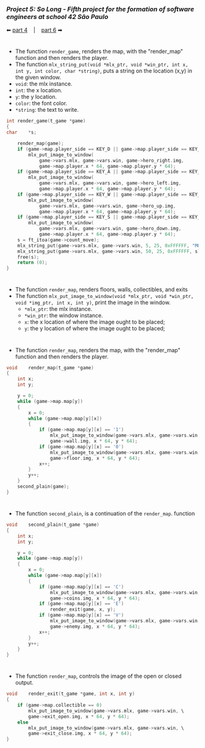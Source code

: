 ### _Project 5: So Long - Fifth project for the formation of software engineers at school 42 São Paulo_

 ⬅ [part 4](https://github.com/Vinicius-Santoro/42-formation-lvl1-5.so-long/blob/main/READMES/10.read_map.md) &nbsp;&nbsp;&nbsp;|&nbsp;&nbsp;&nbsp; [part 6](https://github.com/Vinicius-Santoro/42-formation-lvl1-5.so-long/blob/main/READMES/12.move.md) ➡
 
<h1></h1>

- The function `render_game`, renders the map, with the "render_map" function and then renders the player.
- The function `mlx_string_put(void *mlx_ptr, void *win_ptr, int x, int y, int color, char *string)`, puts a string on the location (x,y) in the given window.
-	`void`: the mlx instance.
-	`int`: the x location.
-	`y`: the y location.
-	`color`: the font color.
-	`*string`: the text to write.

```c
int	render_game(t_game *game)
{
char	*s;

	render_map(game);
	if (game->map.player_side == KEY_D || game->map.player_side == KEY_RIGHT)
		mlx_put_image_to_window(
			game->vars.mlx, game->vars.win, game->hero_right.img,
			game->map.player.x * 64, game->map.player.y * 64);
	if (game->map.player_side == KEY_A || game->map.player_side == KEY_LEFT)
		mlx_put_image_to_window(
			game->vars.mlx, game->vars.win, game->hero_left.img,
			game->map.player.x * 64, game->map.player.y * 64);
	if (game->map.player_side == KEY_W || game->map.player_side == KEY_UP)
		mlx_put_image_to_window(
			game->vars.mlx, game->vars.win, game->hero_up.img,
			game->map.player.x * 64, game->map.player.y * 64);
	if (game->map.player_side == KEY_S || game->map.player_side == KEY_DOWN)
		mlx_put_image_to_window(
			game->vars.mlx, game->vars.win, game->hero_down.img,
			game->map.player.x * 64, game->map.player.y * 64);
	s = ft_itoa(game->count_move);
	mlx_string_put(game->vars.mlx, game->vars.win, 5, 25, 0xFFFFFF, "MOVES:");
	mlx_string_put(game->vars.mlx, game->vars.win, 50, 25, 0xFFFFFF, s);
	free(s);
	return (0);
}
```

<h1></h1>

- The function `render_map`, renders floors, walls, collectibles, and exits
- The function `mlx_put_image_to_window(void *mlx_ptr, void *win_ptr, void *img_ptr, int x, int y)`, print the image in the window.
    - `*mlx_ptr`: the mlx instance.
    - `*win_ptr`: the window instance.
    - `x`: the x location of where the image ought to be placed;
    - `y`: the y location of where the image ought to be placed;

<h1></h1>

- The function `render_map`, renders the map, with the "render_map" function and then renders the player.

```c
void	render_map(t_game *game)
{
	int	x;
	int	y;

	y = 0;
	while (game->map.map[y])
	{
		x = 0;
		while (game->map.map[y][x])
		{
			if (game->map.map[y][x] == '1')
				mlx_put_image_to_window(game->vars.mlx, game->vars.win, \
				game->wall.img, x * 64, y * 64);
			if (game->map.map[y][x] == '0')
				mlx_put_image_to_window(game->vars.mlx, game->vars.win, \
				game->floor.img, x * 64, y * 64);
			x++;
		}
		y++;
	}
	second_plain(game);
}
```
<h1></h1>

- The function `second_plain`, is a continuation of the `render_map`. function

```c
void	second_plain(t_game *game)
{
	int	x;
	int	y;

	y = 0;
	while (game->map.map[y])
	{
		x = 0;
		while (game->map.map[y][x])
		{
			if (game->map.map[y][x] == 'C')
				mlx_put_image_to_window(game->vars.mlx, game->vars.win, \
				game->coins.img, x * 64, y * 64);
			if (game->map.map[y][x] == 'E')
				render_exit(game, x, y);
			if (game->map.map[y][x] == 'V')
				mlx_put_image_to_window(game->vars.mlx, game->vars.win, \
				game->enemy.img, x * 64, y * 64);
			x++;
		}
		y++;
	}
}
```
<h1></h1>

- The function `render_map`, controls the image of the open or closed output.

```c
void	render_exit(t_game *game, int x, int y)
{
	if (game->map.collectible == 0)
		mlx_put_image_to_window(game->vars.mlx, game->vars.win, \
		game->exit_open.img, x * 64, y * 64);
	else
		mlx_put_image_to_window(game->vars.mlx, game->vars.win, \
		game->exit_close.img, x * 64, y * 64);
}
```
